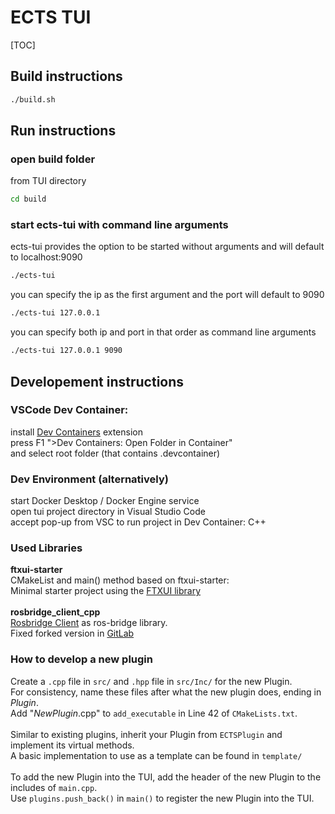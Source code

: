 # ECTS TUI
[TOC]

## Build instructions
```bash
./build.sh
```

## Run instructions

### open build folder
from TUI directory 
```bash
cd build
```

### start ects-tui with command line arguments
ects-tui provides the option to be started without arguments and will default to localhost:9090 <br>
```bash
./ects-tui
```
you can specify the ip as the first argument and the port will default to 9090 <br>
```bash
./ects-tui 127.0.0.1
```
you can specify both ip and port in that order as command line arguments <br>
```bash
./ects-tui 127.0.0.1 9090
```

## Developement instructions

### VSCode Dev Container:
install [Dev Containers](https://marketplace.visualstudio.com/items?itemName=ms-vscode-remote.remote-containers) extension <br>
press F1 ">Dev Containers: Open Folder in Container" <br>
and select root folder (that contains .devcontainer)

### Dev Environment (alternatively)
start Docker Desktop / Docker Engine service <br>
open tui project directory in Visual Studio Code <br>
accept pop-up from VSC to run project in Dev Container: C++


### Used Libraries

<b>ftxui-starter</b><br>
CMakeList and main() method based on ftxui-starter:  <br>
Minimal starter project using the [FTXUI library](https://github.com/ArthurSonzogni/ftxui)<br>
<br>
<b>rosbridge_client_cpp</b><br>
[Rosbridge Client](https://github.com/antoniocoratelli/rosbridge_client_cpp/tree/v2018/) as ros-bridge library. <br>
Fixed forked version in [GitLab](https://git.scc.kit.edu/pse-robot-monitoring/rosbridge_client_cpp.git)

### How to develop a new plugin
Create a `.cpp` file in `src/` and `.hpp` file in `src/Inc/` for the new Plugin. <br>
For consistency, name these files after what the new plugin does, ending in _Plugin_.<br>
Add "_NewPlugin_.cpp" to `add_executable` in Line 42 of `CMakeLists.txt`. <br>
<br>
Similar to existing plugins, inherit your Plugin from `ECTSPlugin` and implement its virtual methods. <br>
A basic implementation to use as a template can be found in `template/`<br>
<br>
To add the new Plugin into the TUI, add the header of the new Plugin to the includes of `main.cpp`.<br>
Use `plugins.push_back()` in `main()` to register the new Plugin into the TUI.